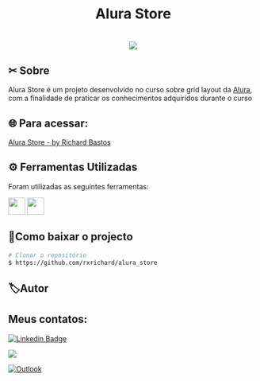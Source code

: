 
<h1 align="center">
    <p>Alura Store</p>
</h1>


<h1 align="center">
    <img src="https://ik.imagekit.io/rxrichard/alura-store_0-9pvzVyP.png" >
</h1>

## ✂ Sobre

Alura Store é um projeto desenvolvido no curso sobre grid layout da [Alura](https://www.alura.com.br/), com a finalidade de praticar os conhecimentos adquiridos durante o curso 

## 🌐 Para acessar: 

[Alura Store -  by Richard Bastos](https://rxrichard.github.io/alura_store/)


## ⚙️ Ferramentas Utilizadas

Foram utilizadas as seguintes ferramentas:
<p class="row">
<img src="https://logodownload.org/wp-content/uploads/2016/10/html5-logo-8.png" width="34px"> 
<img src="https://cdn4.iconfinder.com/data/icons/social-media-logos-6/512/121-css3-512.png" width="34px" height="34px"> 
</p>

## 📂Como baixar o projecto

```bash
# Clonar o repositório
$ https://github.com/rxrichard/alura_store
````


## 🏷Autor
 
<h2>Meus contatos: </h2>
    
[![Linkedin Badge ](https://img.shields.io/badge/-LinkedIn-blue?style=for-the-badge&logo=Linkedin&logoColor=white&link=https://www.linkedin.com/in/rxrichard/) ](https://www.linkedin.com/in/rxrichard/)

<a href="https://api.whatsapp.com/send?phone=5511974490549" alt="WhatsApp">
  <img src="https://img.shields.io/badge/-whatsapp-25d366?style=for-the-badge&logo=whatsapp&logoColor=white&link=https://api.whatsapp.com/send?phone=5511974490549"/></a>

[![Outlook](https://img.shields.io/badge/-outlook-2196f3?style=for-the-badge&logo=outlook&logoColor=white&link=mailto:rxrichard@outlook.com.br)](mailto:rxrichard@outlook.com.br)
